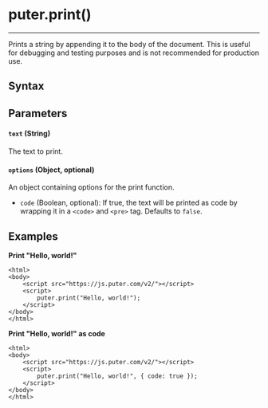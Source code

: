 # puter.print()
* * *

Prints a string by appending it to the body of the document. This is useful for debugging and testing purposes and is not recommended for production use.

[](#syntax)Syntax
-----------------

[](#parameters)Parameters
-------------------------

#### [](#-code-text-code-string-)`text` (String)

The text to print.

#### [](#-code-options-code-object-optional-)`options` (Object, optional)

An object containing options for the print function.

*   `code` (Boolean, optional): If true, the text will be printed as code by wrapping it in a `<code>` and `<pre>` tag. Defaults to `false`.

[](#examples)Examples
---------------------

**Print "Hello, world!"**

```
<html>
<body>
    <script src="https://js.puter.com/v2/"></script>
    <script>
        puter.print("Hello, world!");
    </script>
</body>
</html>

```


**Print "Hello, world!" as code**

```
<html>
<body>
    <script src="https://js.puter.com/v2/"></script>
    <script>
        puter.print("Hello, world!", { code: true });
    </script>
</body>
</html>

```
